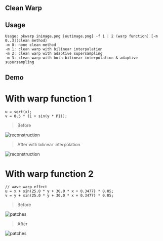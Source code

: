 Clean Warp
---

Usage
---

```
Usage: okwarp inimage.png [outimage.png] -f 1 | 2 (warp function) [-m 0..3](clean method)
-m 0: none clean method
-m 1: clean warp with bilinear interpolation
-m 2: clean warp with adaptive supersampling
-m 3: clean warp with both bilinear interpolation & adaptive supersampling
```

Demo
---

# With warp function 1

```
u = sqrt(x);			        
v = 0.5 * (1 + sin(y * PI)); 
```

> Before

![reconstruction](https://people.cs.clemson.edu/~dhouse/courses/404/homework/hw7/cencenz/HW%207/construction-1-before.png)

> After with bilinear interpolation

![reconstruction](https://people.cs.clemson.edu/~dhouse/courses/404/homework/hw7/cencenz/HW%207/construction-1-after.png)

# With warp function 2

```
// wave warp effect 
u = x + sin(25.0 * y + 30.0 * x + 0.3477) * 0.05;
v = y + sin(25.0 * y + 30.0 * x + 0.3477) * 0.05;
```

> Before

![patches](https://people.cs.clemson.edu/~dhouse/courses/404/homework/hw7/cencenz/HW%207/patches.png-f2-m0.png)

> After

![patches](https://people.cs.clemson.edu/~dhouse/courses/404/homework/hw7/cencenz/HW%207/patches.png-f2-m1.png)


